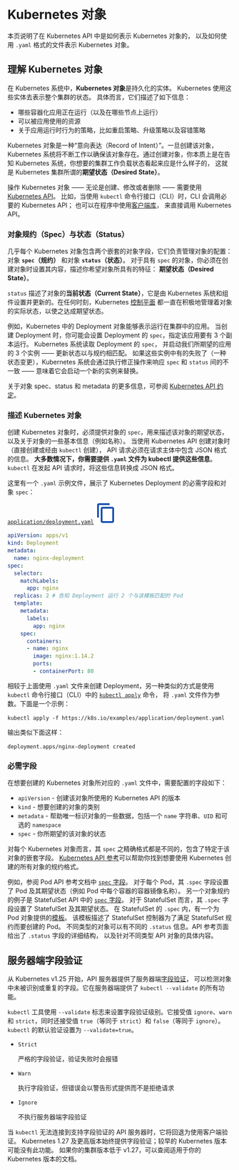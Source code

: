 # Kubernetes 对象

本页说明了在 Kubernetes API 中是如何表示 Kubernetes 对象的， 以及如何使用 `.yaml` 格式的文件表示 Kubernetes 对象。

## 理解 Kubernetes 对象

在 Kubernetes 系统中，**Kubernetes 对象**是持久化的实体。 Kubernetes 使用这些实体去表示整个集群的状态。 具体而言，它们描述了如下信息：

- 哪些容器化应用正在运行（以及在哪些节点上运行）
- 可以被应用使用的资源
- 关于应用运行时行为的策略，比如重启策略、升级策略以及容错策略

Kubernetes 对象是一种“意向表达（Record of Intent）”。一旦创建该对象， Kubernetes 系统将不断工作以确保该对象存在。通过创建对象，你本质上是在告知 Kubernetes 系统，你想要的集群工作负载状态看起来应是什么样子的， 这就是 Kubernetes 集群所谓的**期望状态（Desired State）**。

操作 Kubernetes 对象 —— 无论是创建、修改或者删除 —— 需要使用 [Kubernetes API](https://kubernetes.io/zh-cn/docs/concepts/overview/kubernetes-api)。 比如，当使用 `kubectl` 命令行接口（CLI）时，CLI 会调用必要的 Kubernetes API； 也可以在程序中使用[客户端库](https://kubernetes.io/zh-cn/docs/reference/using-api/client-libraries/)， 来直接调用 Kubernetes API。

### 对象规约（Spec）与状态（Status）

几乎每个 Kubernetes 对象包含两个嵌套的对象字段，它们负责管理对象的配置： 对象 **`spec`（规约）** 和对象 **`status`（状态）**。 对于具有 `spec` 的对象，你必须在创建对象时设置其内容，描述你希望对象所具有的特征： **期望状态（Desired State）**。

`status` 描述了对象的**当前状态（Current State）**，它是由 Kubernetes 系统和组件设置并更新的。在任何时刻，Kubernetes [控制平面](https://kubernetes.io/zh-cn/docs/reference/glossary/?all=true#term-control-plane) 都一直在积极地管理着对象的实际状态，以使之达成期望状态。

例如，Kubernetes 中的 Deployment 对象能够表示运行在集群中的应用。 当创建 Deployment 时，你可能会设置 Deployment 的 `spec`，指定该应用要有 3 个副本运行。 Kubernetes 系统读取 Deployment 的 `spec`， 并启动我们所期望的应用的 3 个实例 —— 更新状态以与规约相匹配。 如果这些实例中有的失败了（一种状态变更），Kubernetes 系统会通过执行修正操作来响应 `spec` 和 `status` 间的不一致 —— 意味着它会启动一个新的实例来替换。

关于对象 spec、status 和 metadata 的更多信息，可参阅 [Kubernetes API 约定](https://git.k8s.io/community/contributors/devel/sig-architecture/api-conventions.md)。

### 描述 Kubernetes 对象

创建 Kubernetes 对象时，必须提供对象的 `spec`，用来描述该对象的期望状态， 以及关于对象的一些基本信息（例如名称）。 当使用 Kubernetes API 创建对象时（直接创建或经由 `kubectl` 创建）， API 请求必须在请求主体中包含 JSON 格式的信息。 **大多数情况下，你需要提供 `.yaml` 文件为 kubectl 提供这些信息**。 `kubectl` 在发起 API 请求时，将这些信息转换成 JSON 格式。

这里有一个 `.yaml` 示例文件，展示了 Kubernetes Deployment 的必需字段和对象 `spec`：

[`application/deployment.yaml`](https://raw.githubusercontent.com/kubernetes/website/main/content/zh-cn/examples/application/deployment.yaml) ![Copy application/deployment.yaml to clipboard](image/copycode.svg)

```yaml
apiVersion: apps/v1
kind: Deployment
metadata:
  name: nginx-deployment
spec:
  selector:
    matchLabels:
      app: nginx
  replicas: 2 # 告知 Deployment 运行 2 个与该模板匹配的 Pod
  template:
    metadata:
      labels:
        app: nginx
    spec:
      containers:
      - name: nginx
        image: nginx:1.14.2
        ports:
        - containerPort: 80
```

相较于上面使用 `.yaml` 文件来创建 Deployment，另一种类似的方式是使用 `kubectl` 命令行接口（CLI）中的 [`kubectl apply`](https://kubernetes.io/docs/reference/generated/kubectl/kubectl-commands#apply) 命令， 将 `.yaml` 文件作为参数。下面是一个示例：

```shell
kubectl apply -f https://k8s.io/examples/application/deployment.yaml
```

输出类似下面这样：

```
deployment.apps/nginx-deployment created
```

### 必需字段

在想要创建的 Kubernetes 对象所对应的 `.yaml` 文件中，需要配置的字段如下：

- `apiVersion` - 创建该对象所使用的 Kubernetes API 的版本
- `kind` - 想要创建的对象的类别
- `metadata` - 帮助唯一标识对象的一些数据，包括一个 `name` 字符串、`UID` 和可选的 `namespace`
- `spec` - 你所期望的该对象的状态

对每个 Kubernetes 对象而言，其 `spec` 之精确格式都是不同的，包含了特定于该对象的嵌套字段。 [Kubernetes API 参考](https://kubernetes.io/zh-cn/docs/reference/kubernetes-api/)可以帮助你找到想要使用 Kubernetes 创建的所有对象的规约格式。

例如，参阅 Pod API 参考文档中 [`spec` 字段](https://kubernetes.io/zh-cn/docs/reference/kubernetes-api/workload-resources/pod-v1/#PodSpec)。 对于每个 Pod，其 `.spec` 字段设置了 Pod 及其期望状态（例如 Pod 中每个容器的容器镜像名称）。 另一个对象规约的例子是 StatefulSet API 中的 [`spec` 字段](https://kubernetes.io/zh-cn/docs/reference/kubernetes-api/workload-resources/stateful-set-v1/#StatefulSetSpec)。 对于 StatefulSet 而言，其 `.spec` 字段设置了 StatefulSet 及其期望状态。 在 StatefulSet 的 `.spec` 内，有一个为 Pod 对象提供的[模板](https://kubernetes.io/zh-cn/docs/concepts/workloads/pods/#pod-templates)。 该模板描述了 StatefulSet 控制器为了满足 StatefulSet 规约而要创建的 Pod。 不同类型的对象可以有不同的 `.status` 信息。API 参考页面给出了 `.status` 字段的详细结构， 以及针对不同类型 API 对象的具体内容。

## 服务器端字段验证

从 Kubernetes v1.25 开始，API 服务器提供了服务器端[字段验证](https://kubernetes.io/zh-cn/docs/reference/using-api/api-concepts/#field-validation)， 可以检测对象中未被识别或重复的字段。它在服务器端提供了 `kubectl --validate` 的所有功能。

`kubectl` 工具使用 `--validate` 标志来设置字段验证级别。它接受值 `ignore`、`warn` 和 `strict`，同时还接受值 `true`（等同于 `strict`）和 `false`（等同于 `ignore`）。`kubectl` 的默认验证设置为 `--validate=true`。

- `Strict`

  严格的字段验证，验证失败时会报错

- `Warn`

  执行字段验证，但错误会以警告形式提供而不是拒绝请求

- `Ignore`

  不执行服务器端字段验证

当 `kubectl` 无法连接到支持字段验证的 API 服务器时，它将回退为使用客户端验证。 Kubernetes 1.27 及更高版本始终提供字段验证；较早的 Kubernetes 版本可能没有此功能。 如果你的集群版本低于 v1.27，可以查阅适用于你的 Kubernetes 版本的文档。